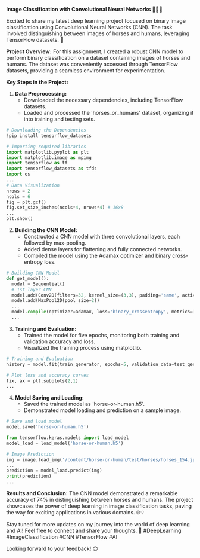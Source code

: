 **Image Classification with Convolutional Neural Networks 🐴👨‍🦳**

Excited to share my latest deep learning project focused on binary image classification using Convolutional Neural Networks (CNN). The task involved distinguishing between images of horses and humans, leveraging TensorFlow datasets. 🚀

**Project Overview:**
For this assignment, I created a robust CNN model to perform binary classification on a dataset containing images of horses and humans. The dataset was conveniently accessed through TensorFlow datasets, providing a seamless environment for experimentation.

**Key Steps in the Project:**

1. **Data Preprocessing:**
   - Downloaded the necessary dependencies, including TensorFlow datasets.
   - Loaded and processed the 'horses_or_humans' dataset, organizing it into training and testing sets.

```python
# Downloading the Dependencies
!pip install tensorflow_datasets

# Importing required libraries
import matplotlib.pyplot as plt
import matplotlib.image as mpimg
import tensorflow as tf
import tensorflow_datasets as tfds
import os
...
# Data Visualization
nrows = 2
ncols = 6
fig = plt.gcf()
fig.set_size_inches(ncols*4, nrows*4) # 16x8
...
plt.show()
```

2. **Building the CNN Model:**
   - Constructed a CNN model with three convolutional layers, each followed by max-pooling.
   - Added dense layers for flattening and fully connected networks.
   - Compiled the model using the Adamax optimizer and binary cross-entropy loss.

```python
# Building CNN Model
def get_model():
  model = Sequential()
  # 1st layer CNN
  model.add(Conv2D(filters=32, kernel_size=(3,3), padding='same', activation='relu', input_shape=(300,300,3)))
  model.add(MaxPool2D(pool_size=2))
  ...
  model.compile(optimizer=adamax, loss='binary_crossentropy', metrics=['accuracy'])
  ...
```

3. **Training and Evaluation:**
   - Trained the model for five epochs, monitoring both training and validation accuracy and loss.
   - Visualized the training process using matplotlib.

```python
# Training and Evaluation
history = model.fit(train_generator, epochs=5, validation_data=test_generator)

# Plot loss and accuracy curves
fix, ax = plt.subplots(2,1)
...
```

4. **Model Saving and Loading:**
   - Saved the trained model as 'horse-or-human.h5'.
   - Demonstrated model loading and prediction on a sample image.

```python
# Save and load model
model.save('horse-or-human.h5')

from tensorflow.keras.models import load_model
model_load = load_model('horse-or-human.h5')

# Image Prediction
img = image.load_img('/content/horse-or-human/test/horses/horses_154.jpg', target_size=image_size)
...
prediction = model_load.predict(img)
print(prediction)
...
```

**Results and Conclusion:**
The CNN model demonstrated a remarkable accuracy of 74% in distinguishing between horses and humans. The project showcases the power of deep learning in image classification tasks, paving the way for exciting applications in various domains. 🌐💡

Stay tuned for more updates on my journey into the world of deep learning and AI! Feel free to connect and share your thoughts. 🤝 #DeepLearning #ImageClassification #CNN #TensorFlow #AI

Looking forward to your feedback! 😊
